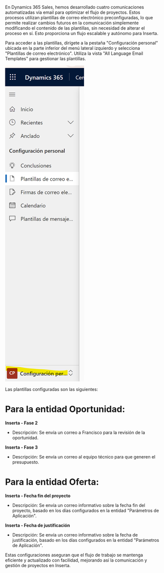En Dynamics 365 Sales, hemos desarrollado cuatro comunicaciones automatizadas vía email para optimizar el flujo de proyectos. Estos procesos utilizan plantillas de correo electrónico preconfiguradas, lo que permite realizar cambios futuros en la comunicación simplemente modificando el contenido de las plantillas, sin necesidad de alterar el proceso en sí. Esto proporciona un flujo escalable y autónomo para Inserta.

Para acceder a las plantillas, dirígete a la pestaña "Configuración personal" ubicada en la parte inferior del menú lateral izquierdo y selecciona "Plantillas de correo electrónico". Utiliza la vista "All Language Email Templates" para gestionar las plantillas.

![image.png](/.attachments/image-36f8b071-460b-4565-83f7-df6956f24d3e.png)

Las plantillas configuradas son las siguientes:

# Para la entidad Oportunidad:

**Inserta - Fase 2**
- Descripción: Se envía un correo a Francisco para la revisión de la oportunidad.

**Inserta - Fase 3**

- Descripción: Se envía un correo al equipo técnico para que generen el presupuesto.

# Para la entidad Oferta:

**Inserta - Fecha fin del proyecto**

- Descripción: Se envía un correo informativo sobre la fecha fin del proyecto, basado en los días configurados en la entidad "Parámetros de Aplicación".

**Inserta - Fecha de justificación**

- Descripción: Se envía un correo informativo sobre la fecha de justificación, basado en los días configurados en la entidad "Parámetros de Aplicación".


Estas configuraciones aseguran que el flujo de trabajo se mantenga eficiente y actualizado con facilidad, mejorando así la comunicación y gestión de proyectos en Inserta.